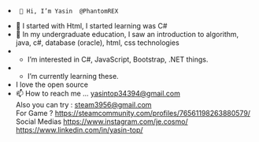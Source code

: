 -      👋 Hi, I’m Yasin  @PhantomREX
- 👀 I started with Html, I started learning was C#
- 🌱 In my undergraduate education, I saw an introduction to algorithm, java, c#, database (oracle), html, css technologies
- * I’m interested in C#, JavaScript, Bootstrap, .NET things.
- * I’m currently learning these.  
-   I love the open source 
- 📫 How to reach me ...
  yasintop34394@gmail.com   </br>     Also you can try : steam3956@gmail.com </br>
For Game ? https://steamcommunity.com/profiles/76561198263880579/  </br>
Social Medias  https://www.instagram.com/je.cosmo/ </br>
https://www.linkedin.com/in/yasin-top/
<!---
PhantomREX/PhantomREX is a ✨ special ✨ repository because its `README.md` (this file) appears on your GitHub profile.
You can click the Preview link to take a look at your changes.
--->
